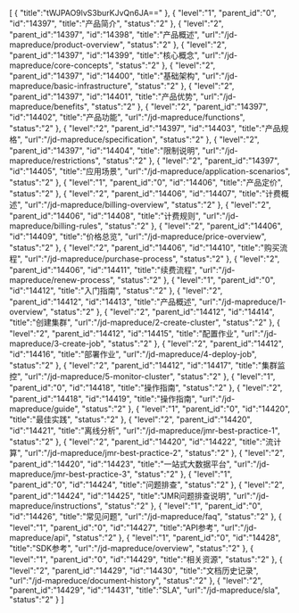 [
	{
		"title":"tWJPAO9lvS3burKJvQn6JA=="
	},
	{
		"level":"1",
		"parent_id":"0",
		"id":"14397",
		"title":"产品简介",
		"status":"2"
	},
	{
		"level":"2",
		"parent_id":"14397",
		"id":"14398",
		"title":"产品概述",
		"url":"/jd-mapreduce/product-overview",
		"status":"2"
	},
	{
		"level":"2",
		"parent_id":"14397",
		"id":"14399",
		"title":"核心概念",
		"url":"/jd-mapreduce/core-concepts",
		"status":"2"
	},
	{
		"level":"2",
		"parent_id":"14397",
		"id":"14400",
		"title":"基础架构",
		"url":"/jd-mapreduce/basic-infrastructure",
		"status":"2"
	},
	{
		"level":"2",
		"parent_id":"14397",
		"id":"14401",
		"title":"产品优势",
		"url":"/jd-mapreduce/benefits",
		"status":"2"
	},
	{
		"level":"2",
		"parent_id":"14397",
		"id":"14402",
		"title":"产品功能",
		"url":"/jd-mapreduce/functions",
		"status":"2"
	},
	{
		"level":"2",
		"parent_id":"14397",
		"id":"14403",
		"title":"产品规格",
		"url":"/jd-mapreduce/specification",
		"status":"2"
	},
	{
		"level":"2",
		"parent_id":"14397",
		"id":"14404",
		"title":"限制说明",
		"url":"/jd-mapreduce/restrictions",
		"status":"2"
	},
	{
		"level":"2",
		"parent_id":"14397",
		"id":"14405",
		"title":"应用场景",
		"url":"/jd-mapreduce/application-scenarios",
		"status":"2"
	},
	{
		"level":"1",
		"parent_id":"0",
		"id":"14406",
		"title":"产品定价",
		"status":"2"
	},
	{
		"level":"2",
		"parent_id":"14406",
		"id":"14407",
		"title":"计费概述",
		"url":"/jd-mapreduce/billing-overview",
		"status":"2"
	},
	{
		"level":"2",
		"parent_id":"14406",
		"id":"14408",
		"title":"计费规则",
		"url":"/jd-mapreduce/billing-rules",
		"status":"2"
	},
	{
		"level":"2",
		"parent_id":"14406",
		"id":"14409",
		"title":"价格总览",
		"url":"/jd-mapreduce/price-overview",
		"status":"2"
	},
	{
		"level":"2",
		"parent_id":"14406",
		"id":"14410",
		"title":"购买流程",
		"url":"/jd-mapreduce/purchase-process",
		"status":"2"
	},
	{
		"level":"2",
		"parent_id":"14406",
		"id":"14411",
		"title":"续费流程",
		"url":"/jd-mapreduce/renew-process",
		"status":"2"
	},
	{
		"level":"1",
		"parent_id":"0",
		"id":"14412",
		"title":"入门指南",
		"status":"2"
	},
	{
		"level":"2",
		"parent_id":"14412",
		"id":"14413",
		"title":"产品概述",
		"url":"/jd-mapreduce/1-overview",
		"status":"2"
	},
	{
		"level":"2",
		"parent_id":"14412",
		"id":"14414",
		"title":"创建集群",
		"url":"/jd-mapreduce/2-create-cluster",
		"status":"2"
	},
	{
		"level":"2",
		"parent_id":"14412",
		"id":"14415",
		"title":"配置作业",
		"url":"/jd-mapreduce/3-create-job",
		"status":"2"
	},
	{
		"level":"2",
		"parent_id":"14412",
		"id":"14416",
		"title":"部署作业",
		"url":"/jd-mapreduce/4-deploy-job",
		"status":"2"
	},
	{
		"level":"2",
		"parent_id":"14412",
		"id":"14417",
		"title":"集群监控",
		"url":"/jd-mapreduce/5-monitor-cluster",
		"status":"2"
	},
	{
		"level":"1",
		"parent_id":"0",
		"id":"14418",
		"title":"操作指南",
		"status":"2"
	},
	{
		"level":"2",
		"parent_id":"14418",
		"id":"14419",
		"title":"操作指南",
		"url":"/jd-mapreduce/guide",
		"status":"2"
	},
	{
		"level":"1",
		"parent_id":"0",
		"id":"14420",
		"title":"最佳实践",
		"status":"2"
	},
	{
		"level":"2",
		"parent_id":"14420",
		"id":"14421",
		"title":"离线分析",
		"url":"/jd-mapreduce/jmr-best-practice-1",
		"status":"2"
	},
	{
		"level":"2",
		"parent_id":"14420",
		"id":"14422",
		"title":"流计算",
		"url":"/jd-mapreduce/jmr-best-practice-2",
		"status":"2"
	},
	{
		"level":"2",
		"parent_id":"14420",
		"id":"14423",
		"title":"一站式大数据平台",
		"url":"/jd-mapreduce/jmr-best-practice-3",
		"status":"2"
	},
	{
		"level":"1",
		"parent_id":"0",
		"id":"14424",
		"title":"问题排查",
		"status":"2"
	},
	{
		"level":"2",
		"parent_id":"14424",
		"id":"14425",
		"title":"JMR问题排查说明",
		"url":"/jd-mapreduce/instructions",
		"status":"2"
	},
	{
		"level":"1",
		"parent_id":"0",
		"id":"14426",
		"title":"常见问题",
		"url":"/jd-mapreduce/faq",
		"status":"2"
	},
	{
		"level":"1",
		"parent_id":"0",
		"id":"14427",
		"title":"API参考",
		"url":"/jd-mapreduce/api",
		"status":"2"
	},
	{
		"level":"1",
		"parent_id":"0",
		"id":"14428",
		"title":"SDK参考",
		"url":"/jd-mapreduce/overview",
		"status":"2"
	},
	{
		"level":"1",
		"parent_id":"0",
		"id":"14429",
		"title":"相关资源",
		"status":"2"
	},
	{
		"level":"2",
		"parent_id":"14429",
		"id":"14430",
		"title":"文档历史记录",
		"url":"/jd-mapreduce/document-history",
		"status":"2"
	},
	{
		"level":"2",
		"parent_id":"14429",
		"id":"14431",
		"title":"SLA",
		"url":"/jd-mapreduce/sla",
		"status":"2"
	}
]